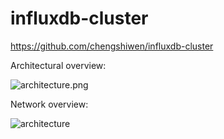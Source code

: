 # influxdb-cluster

https://github.com/chengshiwen/influxdb-cluster

Architectural overview:

![architecture.png](https://iili.io/Vw1XTB.png)

Network overview:

![architecture](https://docs.influxdata.com/img/enterprise/1-8-network-diagram.png)
